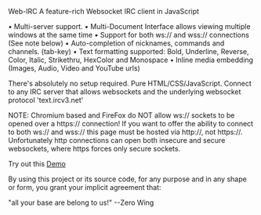 Web-IRC
A feature-rich Websocket IRC client in JavaScript

• Multi-server support.
• Multi-Document Interface allows viewing multiple windows at the same time
• Support for both ws:// and wss:// connections (See note below)
• Auto-completion of nicknames, commands and channels. (tab-key)
• Text formatting supported: Bold, Underline, Reverse, Color, Italic, Strikethru, HexColor and Monospace
• Inline media embedding (Images, Audio, Video and YouTube urls)

There's absolutely no setup required. Pure HTML/CSS/JavaScript. Connect to any IRC server that allows websockets and the underlying websocket protocol 'text.ircv3.net'

NOTE: Chromium based and FireFox do NOT allow ws:// sockets to be opened over a https:// connection! If you want to offer the ability to connect to both ws:// and wss:// this page must be hosted via http://, not https://. Unfortunately http connections can open both insecure and secure websockets, where https forces only secure sockets.

Try out this <a href="https://chat.swiftirc.net/">Demo</a>

By using this project or its source code, for any purpose and in any shape or form, you grant your implicit agreement that:

"all your base are belong to us!"
    --Zero Wing
